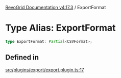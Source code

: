 [RevoGrid Documentation v4.17.3](README.md) / ExportFormat

# Type Alias: ExportFormat

```ts
type ExportFormat: Partial<CSVFormat>;
```

## Defined in

[src/plugins/export/export.plugin.ts:17](https://github.com/revolist/revogrid/blob/2ad9a56a428342a01bbb7a115a581a401dbe3fef/src/plugins/export/export.plugin.ts#L17)
